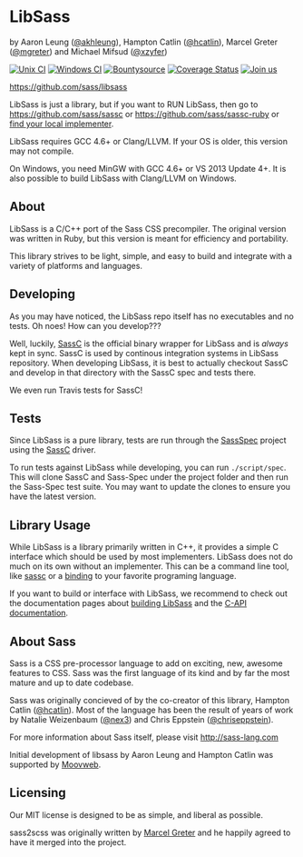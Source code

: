 LibSass
=======

by Aaron Leung ([@akhleung]), Hampton Catlin ([@hcatlin]), Marcel Greter ([@mgreter]) and Michael Mifsud ([@xzyfer])

[![Unix CI](https://travis-ci.org/sass/libsass.svg?branch=master)](https://travis-ci.org/sass/libsass)
[![Windows CI](https://ci.appveyor.com/api/projects/status/github/sass/libsass?svg=true)](https://ci.appveyor.com/project/sass/libsass/branch/master)
[![Bountysource](https://www.bountysource.com/badge/tracker?tracker_id=283068)](https://www.bountysource.com/trackers/283068-libsass?utm_source=283068&utm_medium=shield&utm_campaign=TRACKER_BADGE)
[![Coverage Status](https://img.shields.io/coveralls/sass/libsass.svg)](https://coveralls.io/r/sass/libsass?branch=feature%2Ftest-travis-ci-3)
[![Join us](https://libsass-slack.herokuapp.com/badge.svg)](https://libsass-slack.herokuapp.com/)

https://github.com/sass/libsass

LibSass is just a library, but if you want to RUN LibSass,
then go to https://github.com/sass/sassc or
https://github.com/sass/sassc-ruby or
[find your local implementer](docs/implementations.md).

LibSass requires GCC 4.6+ or Clang/LLVM. If your OS is older, this version may not compile.

On Windows, you need MinGW with GCC 4.6+ or VS 2013 Update 4+. It is also possible to build LibSass with Clang/LLVM on Windows.

About
-----

LibSass is a C/C++ port of the Sass CSS precompiler. The original version was written in Ruby, but this version is meant for efficiency and portability.

This library strives to be light, simple, and easy to build and integrate with a variety of platforms and languages.

Developing
----------

As you may have noticed, the LibSass repo itself has
no executables and no tests. Oh noes! How can you develop???

Well, luckily, [SassC](http://github.com/sass/sassc) is the official binary wrapper for
LibSass and is *always* kept in sync. SassC is used by continous integration systems in
LibSass repository. When developing LibSass, it is best to actually
checkout SassC and develop in that directory with the SassC spec
and tests there.

We even run Travis tests for SassC!

Tests
-------

Since LibSass is a pure library, tests are run through the [SassSpec](https://github.com/sass/sass-spec) project using the [SassC](http://github.com/sass/sassc) driver.

To run tests against LibSass while developing, you can run `./script/spec`. This will clone SassC and Sass-Spec under the project folder and then run the Sass-Spec test suite. You may want to update the clones to ensure you have the latest version.

Library Usage
-------------

While LibSass is a library primarily written in C++, it provides a simple
C interface which should be used by most implementers. LibSass does not do
much on its own without an implementer. This can be a command line tool, like
[sassc](https://github.com/sass/sassc) or a [binding](docs/implementations.md)
to your favorite programing language.

If you want to build or interface with LibSass, we recommend to check out the
documentation pages about [building LibSass](docs/build.md) and
the [C-API documentation](docs/api-doc.md).

About Sass
----------

Sass is a CSS pre-processor language to add on exciting, new,
awesome features to CSS. Sass was the first language of its kind
and by far the most mature and up to date codebase.

Sass was originally concieved of by the co-creator of this library,
Hampton Catlin ([@hcatlin]). Most of the language has been the result of years
of work by Natalie Weizenbaum ([@nex3]) and Chris Eppstein ([@chriseppstein]).

For more information about Sass itself, please visit http://sass-lang.com

Initial development of libsass by Aaron Leung and Hampton Catlin was supported by [Moovweb](http://www.moovweb.com).

Licensing
---------

Our MIT license is designed to be as simple, and liberal as possible.

sass2scss was originally written by [Marcel Greter][@mgreter]
and he happily agreed to have it merged into the project.


[@hcatlin]: https://github.com/hcatlin
[@akhleung]: https://github.com/akhleung
[@chriseppstein]: https://github.com/chriseppstein
[@nex3]: https://github.com/nex3
[@mgreter]: https://github.com/mgreter
[@xzyfer]: https://github.com/xzyfer
